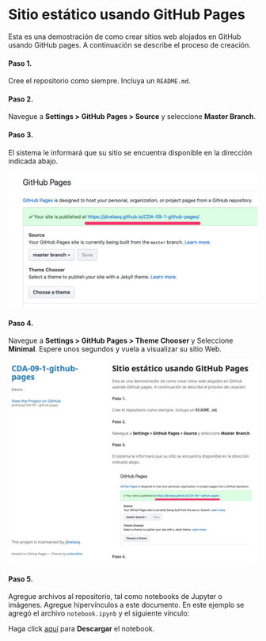 # Sitio estático usando GitHub Pages


Esta es una demostración de como crear sitios web alojados en GitHub usando GitHub pages. A continuación se describe el proceso de creación. 

#### Paso 1.

Cree el repositorio como siempre. Incluya un `README.md`. 


#### Paso 2. 

Navegue a **Settings > GitHub Pages > Source** y seleccione  **Master Branch**.


#### Paso 3.

El sistema le informará que su sitio se encuentra disponible en la dirección indicada abajo.

![IMG1](img/sitio-1.jpg)


#### Paso 4.

Navegue a **Settings > GitHub Pages > Theme Chooser** y Seleccione **Minimal**. Espere unos segundos y vuela a visualizar su sitio Web.

![IMG"](img/sitio-2.jpg)


#### Paso 5.

Agregue archivos al repositorio, tal como notebooks de Jupyter o imágenes. Agregue hipervínculos a este documento. En este ejemplo se agregó el archivo `notebook.ipynb` y el siguiente vínculo:

Haga click [aquí](notebook.ipynb) para **Descargar** el notebook.
